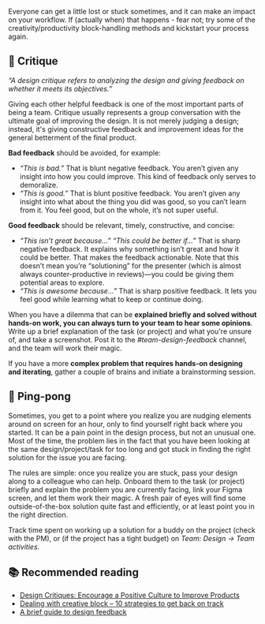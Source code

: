 Everyone can get a little lost or stuck sometimes, and it can make an impact on your workflow. If (actually when) that happens - fear not; try some of the creativity/productivity block-handling methods and kickstart your process again.


## 💬 Critique

_“A design critique refers to analyzing the design and giving feedback on whether it meets its objectives.”_

Giving each other helpful feedback is one of the most important parts of being a team. Critique usually represents a group conversation with the ultimate goal of improving the design. It is not merely judging a design; instead, it's giving constructive feedback and improvement ideas for the general betterment of the final product. 

**Bad feedback** should be avoided, for example:

- *“This is bad.”* That is blunt negative feedback. You aren’t given any insight into how you could improve. This kind of feedback only serves to demoralize.
- *“This is good.”* That is blunt positive feedback. You aren’t given any insight into what about the thing you did was good, so you can’t learn from it. You feel good, but on the whole, it’s not super useful.

**Good feedback** should be relevant, timely, constructive, and concise:

- *“This isn’t great because…” “This could be better if…”* That is sharp negative feedback. It explains why something isn’t great and how it could be better. That makes the feedback actionable. Note that this doesn’t mean you’re “solutioning” for the presenter (which is almost always counter-productive in reviews)—you could be giving them potential areas to explore.
- *“This is awesome because…”* That is sharp positive feedback. It lets you feel good while learning what to keep or continue doing.

When you have a dilemma that can be **explained briefly and solved without hands-on work, you can always turn to your team to hear some opinions**. Write up a brief explanation of the task (or project) and what you're unsure of, and take a screenshot. Post it to the _#team-design-feedback_ channel, and the team will work their magic.

If you have a more **complex problem that requires hands-on designing and iterating**, gather a couple of brains and initiate a brainstorming session.

## 🏓 Ping-pong

Sometimes, you get to a point where you realize you are nudging elements around on screen for an hour, only to find yourself right back where you started. It can be a pain point in the design process, but not an unusual one. Most of the time, the problem lies in the fact that you have been looking at the same design/project/task for too long and got stuck in finding the right solution for the issue you are facing. 

The rules are simple: once you realize you are stuck, pass your design along to a colleague who can help. Onboard them to the task (or project) briefly and explain the problem you are currently facing, link your Figma screen, and let them work their magic. A fresh pair of eyes will find some outside-of-the-box solution quite fast and efficiently, or at least point you in the right direction.  

Track time spent on working up a solution for a buddy on the project (check with the PM), or (if the project has a tight budget) on _Team: Design → Team activities_.

## 📚 Recommended reading

- [Design Critiques: Encourage a Positive Culture to Improve Products](https://www.nngroup.com/articles/design-critiques/)
- [Dealing with creative block – 10 strategies to get back on track](https://infinum.com/the-capsized-eight/10-strategies-to-deal-with-creative-block)
- [A brief guide to design feedback](https://matthewstrom.com/writing/critique-vs-review/)

